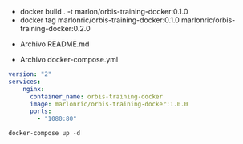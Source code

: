 * docker build . -t marlon/orbis-training-docker:0.1.0 
* docker tag marlonric/orbis-training-docker:0.1.0 marlonric/orbis-training-docker:0.2.0

- Archivo README.md

- Archivo docker-compose.yml

``` yml
version: "2"
services:
    nginx:
      container_name: orbis-training-docker
      image: marlonric/orbis-training-docker:1.0.0
      ports:
        - "1080:80"
```

`docker-compose up -d`


         